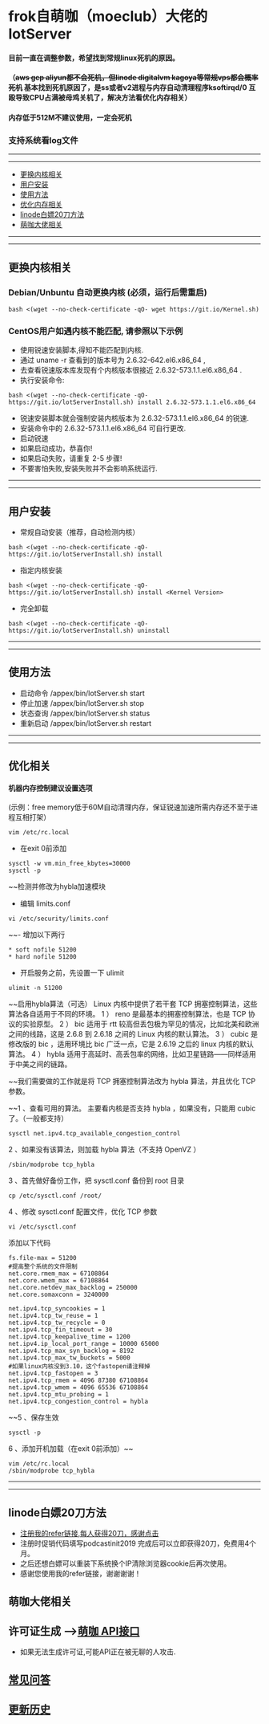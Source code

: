 # frok自萌咖（moeclub）大佬的lotServer
#### 目前一直在调整参数，希望找到常规linux死机的原因。
#### （~~aws gcp aliyun都不会死机，但linode digitalvm kagoya等常规vps都会概率死机~~ 基本找到死机原因了，是ss或者v2进程与内存自动清理程序ksoftirqd/0 互殴导致CPU占满被母鸡关机了，解决方法看优化内存相关）
#### 内存低于512M不建议使用，一定会死机
### 支持系统看log文件
***
***
  * [更换内核相关](#更换内核相关)
  * [用户安装](#用户安装)
  * [使用方法](#使用方法)
  * [优化内存相关](#优化内存相关)
   * [linode白嫖20刀方法](#linode白嫖20刀方法)
  * [萌咖大佬相关](#萌咖大佬相关)
***
***
## 更换内核相关
### Debian/Unbuntu 自动更换内核 (必须，运行后需重启)
```
bash <(wget --no-check-certificate -qO- wget https://git.io/Kernel.sh)
```
### CentOS用户如遇内核不能匹配, 请参照以下示例
- 使用锐速安装脚本,得知不能匹配到内核.
- 通过 uname -r 查看到的版本号为 2.6.32-642.el6.x86_64 ,
- 去查看锐速版本库发现有个内核版本很接近 2.6.32-573.1.1.el6.x86_64 .
- 执行安装命令:
```
bash <(wget --no-check-certificate -qO-  https://git.io/lotServerInstall.sh) install 2.6.32-573.1.1.el6.x86_64
```
- 锐速安装脚本就会强制安装内核版本为 2.6.32-573.1.1.el6.x86_64 的锐速.
- 安装命令中的 2.6.32-573.1.1.el6.x86_64 可自行更改.
- 启动锐速
- 如果启动成功，恭喜你!
- 如果启动失败，请重复 2-5 步骤!
- 不要害怕失败,安装失败并不会影响系统运行.
***
***
## 用户安装
- 常规自动安装（推荐，自动检测内核）
```
bash <(wget --no-check-certificate -qO-  https://git.io/lotServerInstall.sh) install
```

- 指定内核安装
```
bash <(wget --no-check-certificate -qO-  https://git.io/lotServerInstall.sh) install <Kernel Version>
```

- 完全卸载
```
bash <(wget --no-check-certificate -qO-  https://git.io/lotServerInstall.sh) uninstall
```
***
***
## 使用方法
- 启动命令 /appex/bin/lotServer.sh start
- 停止加速 /appex/bin/lotServer.sh stop
- 状态查询 /appex/bin/lotServer.sh status
- 重新启动 /appex/bin/lotServer.sh restart
***
***
## 优化相关
#### 机器内存控制建议设置选项
(示例：free memory低于60M自动清理内存，保证锐速加速所需内存还不至于进程互相打架）
```
vim /etc/rc.local
````
- 在exit 0前添加
````
sysctl -w vm.min_free_kbytes=30000
sysctl -p
````

~~检测并修改为hybla加速模块
- 编辑 limits.conf
````
vi /etc/security/limits.conf
````
~~- 增加以下两行
````
* soft nofile 51200
* hard nofile 51200
````
- 开启服务之前，先设置一下 ulimit
````
ulimit -n 51200
````
~~启用hybla算法（可选）
Linux 内核中提供了若干套 TCP 拥塞控制算法，这些算法各自适用于不同的环境。
1 ） reno 是最基本的拥塞控制算法，也是 TCP 协议的实验原型。
2 ） bic 适用于 rtt 较高但丢包极为罕见的情况，比如北美和欧洲之间的线路，这是 2.6.8 到 2.6.18 之间的 Linux 内核的默认算法。
3 ） cubic 是修改版的 bic ，适用环境比 bic 广泛一点，它是 2.6.19 之后的 linux 内核的默认算法。
4 ） hybla 适用于高延时、高丢包率的网络，比如卫星链路——同样适用于中美之间的链路。

~~我们需要做的工作就是将 TCP 拥塞控制算法改为 hybla 算法，并且优化 TCP 参数。

~~1 、查看可用的算法。
主要看内核是否支持 hybla ，如果没有，只能用 cubic 了。（一般都支持）
````
sysctl net.ipv4.tcp_available_congestion_control
````
2 、如果没有该算法，则加载 hybla 算法（不支持 OpenVZ ）
````
/sbin/modprobe tcp_hybla
````
3 、首先做好备份工作，把 sysctl.conf 备份到 root 目录
````
cp /etc/sysctl.conf /root/
````
4 、修改 sysctl.conf 配置文件，优化 TCP 参数
````
vi /etc/sysctl.conf
````
添加以下代码
````
fs.file-max = 51200
#提高整个系统的文件限制
net.core.rmem_max = 67108864
net.core.wmem_max = 67108864
net.core.netdev_max_backlog = 250000
net.core.somaxconn = 3240000
 
net.ipv4.tcp_syncookies = 1
net.ipv4.tcp_tw_reuse = 1
net.ipv4.tcp_tw_recycle = 0
net.ipv4.tcp_fin_timeout = 30
net.ipv4.tcp_keepalive_time = 1200
net.ipv4.ip_local_port_range = 10000 65000
net.ipv4.tcp_max_syn_backlog = 8192
net.ipv4.tcp_max_tw_buckets = 5000
#如果linux内核没到3.10，这个fastopen请注释掉
net.ipv4.tcp_fastopen = 3
net.ipv4.tcp_rmem = 4096 87380 67108864
net.ipv4.tcp_wmem = 4096 65536 67108864
net.ipv4.tcp_mtu_probing = 1
net.ipv4.tcp_congestion_control = hybla
````
~~5 、保存生效
````
sysctl -p
````
6 、添加开机加载（在exit 0前添加）~~
````
vim /etc/rc.local
/sbin/modprobe tcp_hybla
````
***
***
## linode白嫖20刀方法
- [注册我的refer链接,每人获得20刀，感谢点击](https://www.linode.com/?r=88190ba8ace938de1db8a94410586dfbe1a53e85)
- 注册时促销代码填写podcastinit2019 完成后可以立即获得20刀，免费用4个月。
- 之后还想白嫖可以重装下系统换个IP清除浏览器cookie后再次使用。
- 感谢您使用我的refer链接，谢谢谢谢！

## 萌咖大佬相关

## 许可证生成 -->[萌咖 API接口](https://moeclub.org/api)  
- 如果无法生成许可证,可能API正在被无聊的人攻击.

## [常见问答](https://github.com/MoeClub/lotServer/wiki)     

## [更新历史](http://download.appexnetworks.com.cn/releaseNotes/)     

  
